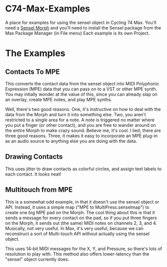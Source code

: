 # C74-Max-Examples
A place for examples for using the sensel object in Cycling 74 Max.
You'll need a [Sensel Morph](http://sensel.com/morph) and you'll need to install the Sensel package from the Max Package Manager (in File menu)
Each example is its own Project.

# The Examples

## Contacts To MPE
This converts the contact data from the sensel object into MIDI Polyphonic Expression (MPE) data that you can pass on to a VST or other MPE synth. You may intially wonder at the value of this, since you can already slap on an overlay, create MPE notes, and play MPE synths. 

Well, there's two good reasons.
One, it's instructive on how to deal with the data from the Morph and turn it into something else. 
Two, you aren't restricted to a single area for a note. A note is triggered no matter where you put a finger (or other contact), and you are free to wander around on the entire Morph to make crazy sound. Believe me, it's cool.
I lied, there are three good reasons. 
Three, it makes it easy to incorporate an MPE plug-in as an audio source to anything else you are doing with the data. 


## Drawing Contacts
This uses jitter to draw contacts as colorful circles, and assign text labels to each contact. It looks neat! 


## Multitouch from MPE
This is a somewhat odd example, in that it doesn't use the sensel object or API. Instead, it uses a simple map ("MPE to MultiPress.senselmap") to create one big MPE pad on the Morph. The cool thing about this is that it sends a message for every contact on the pad, so if you put three fingers on the Morph, it sends out (the same) MIDI notes on channels 2, 3, and 4. Musically, not very useful. In Max, it's very useful, because we can reconstruct a sort of Multi-touch API without actually using the sensel object. 

This uses 14-bit MIDI messages for the X, Y, and Pressure, so there's lots of resolution to play with. This method also offers lower-latency  than the "sensel" object currently does. 
